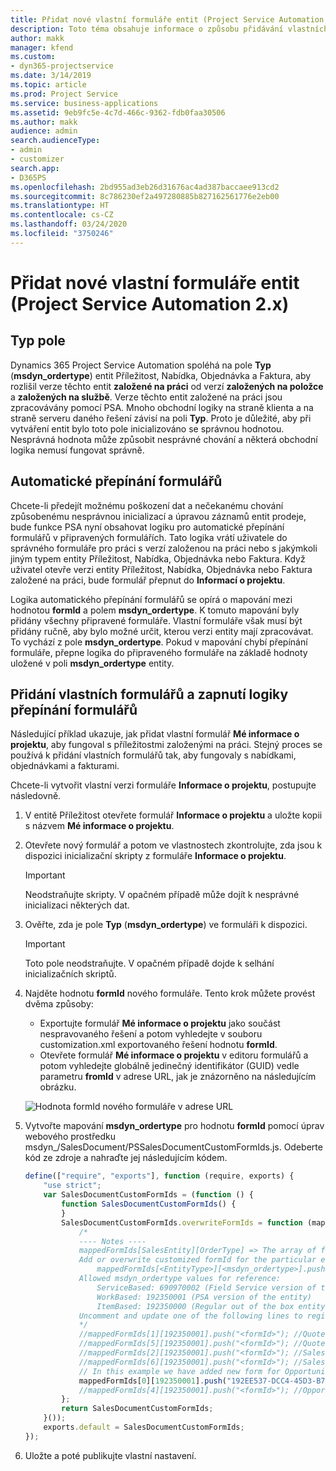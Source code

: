 ```yaml
---
title: Přidat nové vlastní formuláře entit (Project Service Automation 2.x)
description: Toto téma obsahuje informace o způsobu přidávání vlastních formulářů entit pro příležitosti, nabídky, objednávky nebo faktury v Dynamics 365 Project Service Automation 2.x.
author: makk
manager: kfend
ms.custom:
- dyn365-projectservice
ms.date: 3/14/2019
ms.topic: article
ms.prod: Project Service
ms.service: business-applications
ms.assetid: 9eb9fc5e-4c7d-466c-9362-fdb0faa30506
ms.author: makk
audience: admin
search.audienceType:
- admin
- customizer
search.app:
- D365PS
ms.openlocfilehash: 2bd955ad3eb26d31676ac4ad387baccaee913cd2
ms.sourcegitcommit: 8c786230ef2a497280885b827162561776e2eb00
ms.translationtype: HT
ms.contentlocale: cs-CZ
ms.lasthandoff: 03/24/2020
ms.locfileid: "3750246"
---
```

# <a name="add-new-custom-entity-forms-project-service-automation-2x"></a>Přidat nové vlastní formuláře entit (Project Service Automation 2.x)

## <a name="type-field"></a>Typ pole 

Dynamics 365 Project Service Automation spoléhá na pole **Typ** (**msdyn\_ordertype**) entit Příležitost, Nabídka, Objednávka a Faktura, aby rozlišil verze těchto entit **založené na práci** od verzí **založených na položce** a **založených na službě**. Verze těchto entit založené na práci jsou zpracovávány pomocí PSA. Mnoho obchodní logiky na straně klienta a na straně serveru daného řešení závisí na poli **Typ**. Proto je důležité, aby při vytváření entit bylo toto pole inicializováno se správnou hodnotou. Nesprávná hodnota může způsobit nesprávné chování a některá obchodní logika nemusí fungovat správně.

## <a name="automatic-form-switching"></a>Automatické přepínání formulářů

Chcete-li předejít možnému poškození dat a nečekanému chování způsobenému nesprávnou inicializací a úpravou záznamů entit prodeje, bude funkce PSA nyní obsahovat logiku pro automatické přepínání formulářů v připravených formulářích. Tato logika vrátí uživatele do správného formuláře pro práci s verzí založenou na práci nebo s jakýmkoli jiným typem entity Příležitost, Nabídka, Objednávka nebo Faktura. Když uživatel otevře verzi entity Příležitost, Nabídka, Objednávka nebo Faktura založené na práci, bude formulář přepnut do **Informací o projektu**.

Logika automatického přepínání formulářů se opírá o mapování mezi hodnotou **formId** a polem **msdyn\_ordertype**. K tomuto mapování byly přidány všechny připravené formuláře. Vlastní formuláře však musí být přidány ručně, aby bylo možné určit, kterou verzi entity mají zpracovávat. To vychází z pole **msdyn\_ordertype**. Pokud v mapování chybí přepínání formuláře, přepne logika do připraveného formuláře na základě hodnoty uložené v poli **msdyn\_ordertype** entity.

## <a name="add-custom-forms-and-turn-on-the-form-switching-logic"></a>Přidání vlastních formulářů a zapnutí logiky přepínání formulářů

Následující příklad ukazuje, jak přidat vlastní formulář **Mé informace o projektu**, aby fungoval s příležitostmi založenými na práci. Stejný proces se používá k přidání vlastních formulářů tak, aby fungovaly s nabídkami, objednávkami a fakturami.

Chcete-li vytvořit vlastní verzi formuláře **Informace o projektu**, postupujte následovně.

1. V entitě Příležitost otevřete formulář **Informace o projektu** a uložte kopii s názvem **Mé informace o projektu**.
2. Otevřete nový formulář a potom ve vlastnostech zkontrolujte, zda jsou k dispozici inicializační skripty z formuláře **Informace o projektu**. 

    > [!IMPORTANT]
    > Neodstraňujte skripty. V opačném případě může dojít k nesprávné inicializaci některých dat.

3. Ověřte, zda je pole **Typ** (**msdyn\_ordertype**) ve formuláři k dispozici. 

    > [!IMPORTANT]
    > Toto pole neodstraňujte. V opačném případě dojde k selhání inicializačních skriptů.

4. Najděte hodnotu **formId** nového formuláře. Tento krok můžete provést dvěma způsoby:

    - Exportujte formulář **Mé informace o projektu** jako součást nespravovaného řešení a potom vyhledejte v souboru customization.xml exportovaného řešení hodnotu **formId**.
    - Otevřete formulář **Mé informace o projektu** v editoru formulářů a potom vyhledejte globálně jedinečný identifikátor (GUID) vedle parametru **fromId** v adrese URL, jak je znázorněno na následujícím obrázku.

    ![Hodnota formId nového formuláře v adrese URL](media/how-to-add-custom-forms-in-v2.0.png)

5. Vytvořte mapování **msdyn\_ordertype** pro hodnotu **formId** pomocí úprav webového prostředku msdyn\_/SalesDocument/PSSalesDocumentCustomFormIds.js. Odeberte kód ze zdroje a nahraďte jej následujícím kódem.

    ```javascript
    define(["require", "exports"], function (require, exports) {
        "use strict";
        var SalesDocumentCustomFormIds = (function () {
            function SalesDocumentCustomFormIds() {
            }
            SalesDocumentCustomFormIds.overwriteFormIds = function (mappedFormIds) {
                /*
                ---- Notes ----
                mappedFormIds[SalesEntity][OrderType] => The array of forms IDs that support particular entity and order type
                Add or overwrite customized formId for the particular entity and order type by calling:
                    mappedFormIds[<EntityType>][<msdyn_ordertype>].push("<formId>");
                Allowed msdyn_ordertype values for reference:
                    ServiceBased: 690970002 (Field Service version of the entity)
                    WorkBased: 192350001 (PSA version of the entity)
                    ItemBased: 192350000 (Regular out of the box entity)
                Uncomment and update one of the following lines to register custom PSA form for required entity:
                */      
                //mappedFormIds[1][192350001].push("<formId>"); //Quote
                //mappedFormIds[5][192350001].push("<formId>"); //Quote Line
                //mappedFormIds[2][192350001].push("<formId>"); //Sales Order
                //mappedFormIds[6][192350001].push("<formId>"); //Sales Order Line
                // In this example we have added new form for Opportunity
                mappedFormIds[0][192350001].push("192EE537-DCC4-45D3-B7AF-EA694B9113D2"); //Opportunity
                //mappedFormIds[4][192350001].push("<formId>"); //Opportunity Line
            };
            return SalesDocumentCustomFormIds;
        }());
        exports.default = SalesDocumentCustomFormIds;
    });
    ```

6. Uložte a poté publikujte vlastní nastavení.
